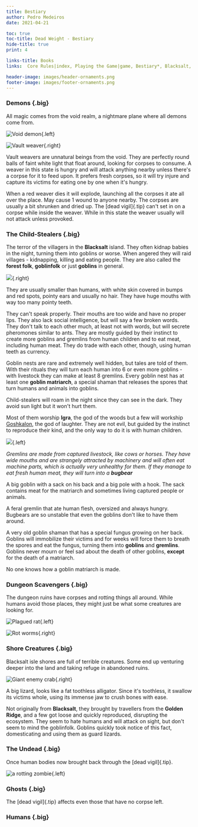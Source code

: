 ```yaml
---
title: Bestiary
author: Pedro Medeiros
date: 2021-04-21

toc: true
toc-title: Dead Weight - Bestiary
hide-title: true
print: 4

links-title: Books
links:  Core Rules|index, Playing the Game|game, Bestiary*, Blacksalt, Quick Reference|quick-ref

header-image: images/header-ornaments.png
footer-image: images/footer-ornaments.png
---
```


### Demons {.big}
All magic comes from the void realm, a nightmare plane where all demons come from.

![](images/void.png "Void demon"){.left}

<monster id="lesser_demon">

<monster id="void_demon">

![](images/weaver-monster.png "Vault weaver"){.right}

<monster id="vault_weaver">

Vault weavers are unnatural beings from the void. They are perfectly round balls of faint white light that float around, looking for corpses to consume. A weaver in this state is hungry and will attack anything nearby unless there's a corpse for it to feed upon. It prefers fresh corpses, so it will try injure and capture its victims for eating one by one when it's hungry.

<monster id="red_weaver">

When a red weaver dies it will explode, launching all the corpses it ate all over the place. May cause 1 wound to anyone nearby. The corpses are usually a bit shrunken and dried up. The [dead vigil]{.tip} can't set in on a corpse while inside the weaver. While in this state the weaver usually will not attack unless provoked.

### The Child-Stealers {.big}
The terror of the villagers in the **Blacksalt** island. They often kidnap babies in the night, turning them into goblins or worse. When angered they will raid villages - kidnapping, killing and eating people. They are also called the **forest folk**, **goblinfolk** or just **goblins** in general.

![](./images/goblin.png){.right}

They are usually smaller than humans, with white skin covered in bumps and red spots, pointy ears and usually no hair. They have huge mouths with way too many pointy teeth.

They can't speak properly. Their mouths are too wide and have no proper lips. They also lack social intelligence, but will say a few broken words. They don't talk to each other much, at least not with words, but will secrete pheromones similar to ants. They are mostly guided by their instinct to create more goblins and gremlins from human children and to eat meat, including human meat. They do trade with each other, though, using human teeth as currency.

Goblin nests are rare and extremely well hidden, but tales are told of them. With their rituals they will turn each human into 6 or even more goblins - with livestock they can make at least 8 gremlins. Every goblin nest has at least one **goblin matriarch**, a special shaman that releases the spores that turn humans and animals into goblins.

Child-stealers will roam in the night since they can see in the dark. They avoid sun light but it won't hurt them.

Most of them worship **Igra**, the god of the woods but a few will workship [Goshkalon](blacksalt.html#goshkalon), the god of laughter. They are not evil, but guided by the instinct to reproduce their kind, and the only way to do it is with human children.

![](./images/gremlin.png){.left}

<monster id="gremlin">

*Gremlins are made from captured livestock, like cows or horses. They have wide mouths and are strangely attracted by machinery and will often eat machine parts, which is actually very unhealthy for them.*
*If they manage to eat fresh human meat, they will turn into a **bugbear***


<monster id="goblin_scrapper">

<monster id="goblin_hunter">

<monster id="boggart">

<monster id="boggart_sniper">


<monster id="bloodshot_goblin">

<monster id="hobgoblin">

<monster id="sack_man">
A big goblin with a sack on his back and a big pole with a hook. The sack contains meat for the matriarch and sometimes living captured people or animals.

<monster id="bugbear">

A feral gremlin that ate human flesh, oversized and always hungry. Bugbears are so unstable that even the goblins don't like to have them around.

<monster id="goblin_matriarch">

A very old goblin shaman that has a special fungus growing on her back. Goblins will immobilize their victims and for weeks will force them to breath the spores and eat the fungus, turning them into **goblins** and **gremlins**. Goblins never mourn or feel sad about the death of other goblins, **except** for the death of a matriarch.

No one knows how a goblin matriarch is made.

<pagebreak>

### Dungeon Scavengers  {.big}
The dungeon ruins have corpses and rotting things all around. While humans avoid those places, they might just be what some creatures are looking for.

![](images/zombie_rat.png "Plagued rat"){.left}

<monster id="plagued_rat">

<monster id="rat_king">

<monster id="giant_rat">

<monster id="bloated_plague_rat">

![](images/rotworm.png "Rot worms"){.right}

<monster id="swarm_of_insects">

<monster id="rotworm_swarm">

<monster id="Ectoplasmic_Worm">

<pagebreak>

### Shore Creatures {.big}

Blacksalt isle shores are full of terrible creatures. Some end up venturing deeper into the land and taking refuge in abandoned ruins.

![](images/Giant%20Crab.png "Giant enemy crab"){.right}

<monster id="giant_leech">

<monster id="giant_frog">

<monster id="giant_crab">

<monster id="golden_ridge_maneater">
A big lizard, looks like a fat toothless alligator. Since it's toothless, it swallow its victims whole, using its immense jaw to crush bones with ease.

Not originally from **Blacksalt**, they brought by travellers from the **Golden Ridge**, and a few got loose and quickly reproduced, disrupting the ecosystem. They seem to hate humans and will attack on sight, but don't seem to mind the goblinfolk. Goblins quickly took notice of this fact, domesticating and using them as guard lizards.

<pagebreak>

### The Undead {.big}
Once human bodies now brought back through the [dead vigil]{.tip}.

![](images/zombie_1.png "a rotting zombie"){.left}

<monster id="reanimated_husk">

<monster id="shrunken_corpse">

<monster id="slumbering_corpse">

<monster id="freshly_risen_corpse">

<monster id="starved_cadaver">

<monster id="Unsatiable_Dead">

<pagebreak>

<monster id="rotting_sailor">

<monster id="bloated_screamer">

### Ghosts {.big}
The [dead vigil]{.tip} affects even those that have no corpse left.

<monster id="shadow">

### Humans {.big}

<monster id="bounty_hunter">